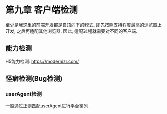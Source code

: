 # 第九章 客户端检测

至少是我这里的前端开发都是自顶向下的模式, 即先按照支持程度最高的浏览器上开发, 之后再适配其他浏览器. 因此, 适配过程就需要对不同的客户端.

## 能力检测

H5能力检测: https://modernizr.com/

## 怪癖检测(Bug检测)


### userAgent检测

一般通过正则匹配userAgent进行平台鉴别.


